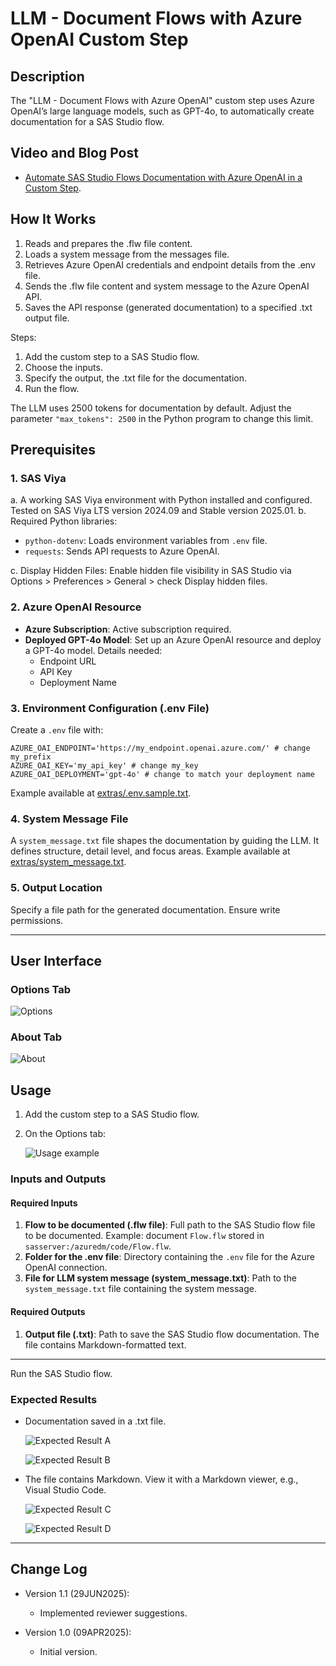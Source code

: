 
# LLM - Document Flows with Azure OpenAI Custom Step

## Description

The "LLM - Document Flows with Azure OpenAI" custom step uses Azure OpenAI’s large language models, such as GPT-4o, to automatically create documentation for a SAS Studio flow.

## Video and Blog Post

* [Automate SAS Studio Flows Documentation with Azure OpenAI in a Custom Step](https://communities.sas.com/t5/SAS-Communities-Library/Automate-SAS-Studio-Flows-Documentation-with-Azure-OpenAI-in-a/ta-p/959009).

## How It Works

1. Reads and prepares the .flw file content.
2. Loads a system message from the messages file.
3. Retrieves Azure OpenAI credentials and endpoint details from the .env file.
4. Sends the .flw file content and system message to the Azure OpenAI API.
5. Saves the API response (generated documentation) to a specified .txt output file.

Steps:

1. Add the custom step to a SAS Studio flow.
2. Choose the inputs.
3. Specify the output, the .txt file for the documentation.
4. Run the flow.

The LLM uses 2500 tokens for documentation by default. Adjust the parameter `"max_tokens": 2500` in the Python program to change this limit.

## Prerequisites

### 1. SAS Viya

a. A working SAS Viya environment with Python installed and configured. Tested on SAS Viya LTS version 2024.09 and Stable version 2025.01.
b. Required Python libraries:

  - `python-dotenv`: Loads environment variables from `.env` file.
  - `requests`: Sends API requests to Azure OpenAI.

c. Display Hidden Files: Enable hidden file visibility in SAS Studio via Options > Preferences > General > check Display hidden files.

### 2. Azure OpenAI Resource

- **Azure Subscription**: Active subscription required.
- **Deployed GPT-4o Model**: Set up an Azure OpenAI resource and deploy a GPT-4o model. Details needed:
  - Endpoint URL
  - API Key
  - Deployment Name

### 3. Environment Configuration (.env File)

Create a `.env` file with:

```plaintext
AZURE_OAI_ENDPOINT='https://my_endpoint.openai.azure.com/' # change my_prefix
AZURE_OAI_KEY='my_api_key' # change my_key
AZURE_OAI_DEPLOYMENT='gpt-4o' # change to match your deployment name
```

Example available at [extras/.env.sample.txt](extras/.env.sample.txt).

### 4. System Message File

A `system_message.txt` file shapes the documentation by guiding the LLM. It defines structure, detail level, and focus areas. Example available at [extras/system_message.txt](extras/system_message.txt).

### 5. Output Location

Specify a file path for the generated documentation. Ensure write permissions.

---

## User Interface

### Options Tab

![Options](img/LLM%20-%20Document%20Flows%20with%20Azure%20OpenAI%20-%20Options.png)

### About Tab

![About](img/LLM%20-%20Document%20Flows%20with%20Azure%20OpenAI%20-%20About.png)

## Usage

1. Add the custom step to a SAS Studio flow.

2. On the Options tab:

   ![Usage example](img/LLM%20-%20Document%20Flows%20with%20Azure%20OpenAI%20-%20example.png)

### Inputs and Outputs

#### Required Inputs

1. **Flow to be documented (.flw file)**: Full path to the SAS Studio flow file to be documented. Example: document `Flow.flw` stored in `sasserver:/azuredm/code/Flow.flw`.
2. **Folder for the .env file**: Directory containing the `.env` file for the Azure OpenAI connection.
3. **File for LLM system message (system_message.txt)**: Path to the `system_message.txt` file containing the system message.

#### Required Outputs

1. **Output file (.txt)**: Path to save the SAS Studio flow documentation. The file contains Markdown-formatted text.

---

Run the SAS Studio flow.

### Expected Results

- Documentation saved in a .txt file.

  ![Expected Result A](img/LLM%20-%20Document%20Flows%20with%20Azure%20OpenAI%20-%20Expected%20Result%20A.png)

  ![Expected Result B](img/LLM%20-%20Document%20Flows%20with%20Azure%20OpenAI%20-%20Expected%20Result%20B.png)

- The file contains Markdown. View it with a Markdown viewer, e.g., Visual Studio Code.

  ![Expected Result C](img/LLM%20-%20Document%20Flows%20with%20Azure%20OpenAI%20-%20Expected%20Result%20C.png)

  ![Expected Result D](img/LLM%20-%20Document%20Flows%20with%20Azure%20OpenAI%20-%20Expected%20Result%20D.png)

---

## Change Log

* Version 1.1 (29JUN2025):

    * Implemented reviewer suggestions.

* Version 1.0 (09APR2025):

    * Initial version.

<!-- DCO Remediation Commit for Bogdan Teleuca <bogdan.teleuca@sas.com>

I, Bogdan Teleuca <bogdan.teleuca@sas.com>, hereby add my Signed-off-by to this commit: 795fa3edd94c81767366d793dfa6ab232d7f3179

Signed-off-by: Bogdan Teleuca <bogdan.teleuca@sas.com>   -->